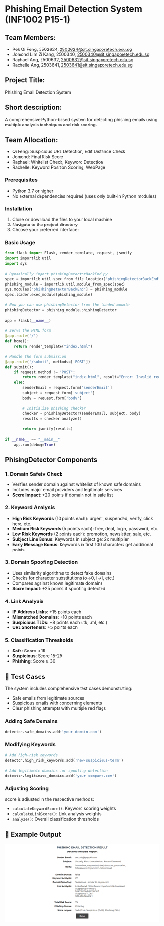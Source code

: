 # Phishing Email Detection System (INF1002 P15-1)

## Team Members: 
- Pek Qi Feng, 2502624, 2502624@sit.singaporetech.edu.sg
- Jomond Lim Zi Kang, 2500340, 2500340@sit.singaporetech.edu.sg
- Raphael Ang, 2500632, 2500632@sit.singaporetech.edu.sg
- Rachelle Ang, 2503641, 2503641@sit.singaporetech.edu.sg	

## Project Title: 
Phishing Email Detection System

## Short description: 
A comprehensive Python-based system for detecting phishing emails using multiple analysis techniques and risk scoring.

## Team Allocation:
- Qi Feng: Suspicious URL Detection, Edit Distance Check
- Jomond: Final Risk Score
- Raphael: Whitelist Check, Keyword Detection
- Rachelle: Keyword Position Scoring, WebPage

### Prerequisites
- Python 3.7 or higher
- No external dependencies required (uses only built-in Python modules)

### Installation

1. Clone or download the files to your local machine
2. Navigate to the project directory
3. Choose your preferred interface:

### Basic Usage

```python
from flask import Flask, render_template, request, jsonify
import importlib.util
import sys

# Dynamically import phishingDetectorBackEnd.py
spec = importlib.util.spec_from_file_location("phishingDetectorBackEnd", "./phishingDetectorBackEnd.py")
phishing_module = importlib.util.module_from_spec(spec)
sys.modules["phishingDetectorBackEnd"] = phishing_module
spec.loader.exec_module(phishing_module)

# Now you can use phishingDetector from the loaded module
phishingDetector = phishing_module.phishingDetector  

app = Flask(__name__)

# Serve the HTML form
@app.route('/')
def home():
    return render_template("index.html")

# Handle the form submission
@app.route('/submit', methods=['POST'])
def submit():
    if request.method != "POST":
        return render_template("index.html", result="Error: Invalid request method.")
    else:
        senderEmail = request.form['senderEmail']
        subject = request.form['subject']
        body = request.form['body']

        # Initialize phishing checker
        checker = phishingDetector(senderEmail, subject, body)
        results = checker.analyze()

        return jsonify(results)

if __name__ == "__main__":
    app.run(debug=True)

```

## PhisingDetector Components

### 1. Domain Safety Check
- Verifies sender domain against whitelist of known safe domains
- Includes major email providers and legitimate services
- **Score Impact**: +20 points if domain not in safe list

### 2. Keyword Analysis
- **High Risk Keywords** (10 points each): urgent, suspended, verify, click here, etc.
- **Medium Risk Keywords** (5 points each): free, deal, login, password, etc.  
- **Low Risk Keywords** (2 points each): promotion, newsletter, sale, etc.
- **Subject Line Bonus**: Keywords in subject get 2x multiplier
- **Early Message Bonus**: Keywords in first 100 characters get additional points

### 3. Domain Spoofing Detection
- Uses similarity algorithms to detect fake domains
- Checks for character substitutions (o→0, i→1, etc.)
- Compares against known legitimate domains
- **Score Impact**: +25 points if spoofing detected

### 4. Link Analysis
- **IP Address Links**: +15 points each
- **Mismatched Domains**: +10 points each  
- **Suspicious TLDs**: +8 points each (.tk, .ml, etc.)
- **URL Shorteners**: +5 points each

### 5. Classification Thresholds
- **Safe**: Score < 15
- **Suspicious**: Score 15-29
- **Phishing**: Score ≥ 30

## 🧪 Test Cases

The system includes comprehensive test cases demonstrating:

-  Safe emails from legitimate sources
-  Suspicious emails with concerning elements
-  Clear phishing attempts with multiple red flags

### Adding Safe Domains
```python
detector.safe_domains.add('your-domain.com')
```

### Modifying Keywords
```python
# Add high-risk keywords
detector.high_risk_keywords.add('new-suspicious-term')

# Add legitimate domains for spoofing detection
detector.legitimate_domains.add('your-company.com')
```

### Adjusting Scoring
score is adjusted in the respective methods:
- `calculateKeywordScore()`: Keyword scoring weights
- `calculateLinkScore()`: Link analysis weights
- `analyze()`: Overall classification thresholds

## 📝 Example Output

![alt text](https://github.com/rei-shell/Phishing-Email-Detection-System/blob/main/outCome.png "Example Output")
